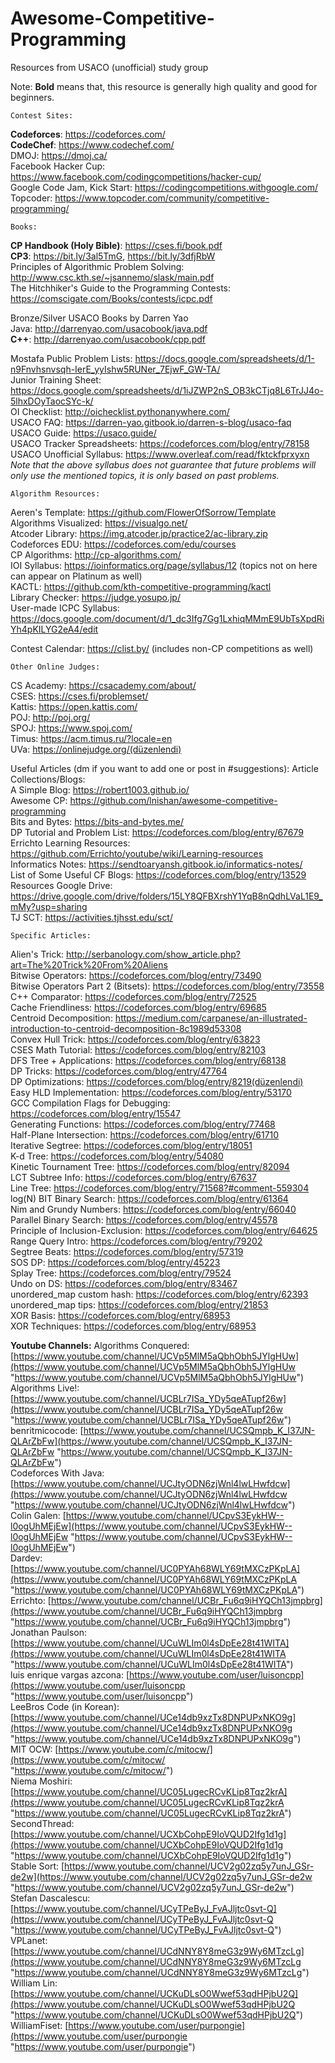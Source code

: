 # Awesome-Competitive-Programming
Resources from USACO (unofficial) study group

Note: **Bold** means that, this resource is generally high quality and good for beginners.
    
    Contest Sites:

**Codeforces**: https://codeforces.com/  
**CodeChef**: https://www.codechef.com/  
DMOJ: https://dmoj.ca/  
Facebook Hacker Cup: https://www.facebook.com/codingcompetitions/hacker-cup/  
Google Code Jam, Kick Start: https://codingcompetitions.withgoogle.com/  
Topcoder: https://www.topcoder.com/community/competitive-programming/  
  

    Books:

**CP Handbook (Holy Bible)**: https://cses.fi/book.pdf  
**CP3**: https://bit.ly/3al5TmG, https://bit.ly/3dfjRbW  
Principles of Algorithmic Problem Solving: http://www.csc.kth.se/~jsannemo/slask/main.pdf  
The Hitchhiker's Guide to the Programming Contests: https://comscigate.com/Books/contests/icpc.pdf  
  

Bronze/Silver USACO Books by Darren Yao  
Java: http://darrenyao.com/usacobook/java.pdf  
**C++**: http://darrenyao.com/usacobook/cpp.pdf
  
Mostafa Public Problem Lists: https://docs.google.com/spreadsheets/d/1-n9Fnvhsnvsqh-IerE_yyIshw5RUNer_7EjwF_GW-TA/  
Junior Training Sheet: https://docs.google.com/spreadsheets/d/1iJZWP2nS_OB3kCTjq8L6TrJJ4o-5lhxDOyTaocSYc-k/  
OI Checklist: http://oichecklist.pythonanywhere.com/  
USACO FAQ: https://darren-yao.gitbook.io/darren-s-blog/usaco-faq  
USACO Guide: https://usaco.guide/  
USACO Tracker Spreadsheets: https://codeforces.com/blog/entry/78158  
USACO Unofficial Syllabus: https://www.overleaf.com/read/fktckfprxyxn   
*Note that the above syllabus does not guarantee that future problems will only use the mentioned topics, it is only based on past problems.*
  

    Algorithm Resources:

Aeren's Template: https://github.com/FlowerOfSorrow/Template  
Algorithms Visualized: https://visualgo.net/  
Atcoder Library: https://img.atcoder.jp/practice2/ac-library.zip  
Codeforces EDU: https://codeforces.com/edu/courses  
CP Algorithms: http://cp-algorithms.com/  
IOI Syllabus: https://ioinformatics.org/page/syllabus/12 (topics not on here can appear on Platinum as well)  
KACTL: https://github.com/kth-competitive-programming/kactl  
Library Checker: https://judge.yosupo.jp/  
User-made ICPC Syllabus: https://docs.google.com/document/d/1_dc3Ifg7Gg1LxhiqMMmE9UbTsXpdRiYh4pKILYG2eA4/edit  

Contest Calendar: https://clist.by/ (includes non-CP competitions as well)  


    Other Online Judges:

CS Academy: https://csacademy.com/about/  
CSES: https://cses.fi/problemset/  
Kattis: https://open.kattis.com/  
POJ: http://poj.org/  
SPOJ: https://www.spoj.com/  
Timus: https://acm.timus.ru/?locale=en  
UVa: https://onlinejudge.org/(düzenlendi)  

Useful Articles (dm if you want to add one or post in #suggestions):
Article Collections/Blogs:  
A Simple Blog: https://robert1003.github.io/  
Awesome CP: https://github.com/lnishan/awesome-competitive-programming  
Bits and Bytes: https://bits-and-bytes.me/  
DP Tutorial and Problem List: https://codeforces.com/blog/entry/67679  
Errichto Learning Resources: https://github.com/Errichto/youtube/wiki/Learning-resources  
Informatics Notes: https://sendtoaryansh.gitbook.io/informatics-notes/  
List of Some Useful CF Blogs: https://codeforces.com/blog/entry/13529  
Resources Google Drive: https://drive.google.com/drive/folders/15LY8QFBXrshY1YqB8nQdhLVaL1E9_mMy?usp=sharing  
TJ SCT: https://activities.tjhsst.edu/sct/  

    Specific Articles:

Alien's Trick: http://serbanology.com/show_article.php?art=The%20Trick%20From%20Aliens  
Bitwise Operators: https://codeforces.com/blog/entry/73490  
Bitwise Operators Part 2 (Bitsets): https://codeforces.com/blog/entry/73558  
C++ Comparator: https://codeforces.com/blog/entry/72525  
Cache Friendliness: https://codeforces.com/blog/entry/69685  
Centroid Decomposition: https://medium.com/carpanese/an-illustrated-introduction-to-centroid-decomposition-8c1989d53308  
Convex Hull Trick: https://codeforces.com/blog/entry/63823  
CSES Math Tutorial: https://codeforces.com/blog/entry/82103  
DFS Tree + Applications: https://codeforces.com/blog/entry/68138   
DP Tricks: https://codeforces.com/blog/entry/47764  
DP Optimizations: https://codeforces.com/blog/entry/8219(düzenlendi)  
Easy HLD Implementation: https://codeforces.com/blog/entry/53170  
GCC Compilation Flags for Debugging: https://codeforces.com/blog/entry/15547  
Generating Functions: https://codeforces.com/blog/entry/77468  
Half-Plane Intersection: https://codeforces.com/blog/entry/61710  
Iterative Segtree: https://codeforces.com/blog/entry/18051  
K-d Tree: https://codeforces.com/blog/entry/54080  
Kinetic Tournament Tree: https://codeforces.com/blog/entry/82094  
LCT Subtree Info: https://codeforces.com/blog/entry/67637  
Line Tree: https://codeforces.com/blog/entry/71568?#comment-559304  
log(N) BIT Binary Search: https://codeforces.com/blog/entry/61364  
Nim and Grundy Numbers: https://codeforces.com/blog/entry/66040  
Parallel Binary Search: https://codeforces.com/blog/entry/45578  
Principle of Inclusion-Exclusion: https://codeforces.com/blog/entry/64625  
Range Query Intro: https://codeforces.com/blog/entry/79202  
Segtree Beats: https://codeforces.com/blog/entry/57319  
SOS DP: https://codeforces.com/blog/entry/45223  
Splay Tree: https://codeforces.com/blog/entry/79524  
Undo on DS: https://codeforces.com/blog/entry/83467  
unordered_map custom hash: https://codeforces.com/blog/entry/62393  
unordered_map tips: https://codeforces.com/blog/entry/21853  
XOR Basis: https://codeforces.com/blog/entry/68953  
XOR Techniques: https://codeforces.com/blog/entry/68953  

**Youtube Channels:** 
Algorithms Conquered:[https://www.youtube.com/channel/UCVp5MlM5aQbhObh5JYlgHUw](https://www.youtube.com/channel/UCVp5MlM5aQbhObh5JYlgHUw "https://www.youtube.com/channel/UCVp5MlM5aQbhObh5JYlgHUw")   
Algorithms Live!: [https://www.youtube.com/channel/UCBLr7ISa_YDy5qeATupf26w](https://www.youtube.com/channel/UCBLr7ISa_YDy5qeATupf26w "https://www.youtube.com/channel/UCBLr7ISa_YDy5qeATupf26w")   
benritmicocode: [https://www.youtube.com/channel/UCSQmpb_K_I37JN-QLArZbFw](https://www.youtube.com/channel/UCSQmpb_K_I37JN-QLArZbFw "https://www.youtube.com/channel/UCSQmpb_K_I37JN-QLArZbFw")   
Codeforces With Java: [https://www.youtube.com/channel/UCJtyODN6zjWnl4lwLHwfdcw](https://www.youtube.com/channel/UCJtyODN6zjWnl4lwLHwfdcw "https://www.youtube.com/channel/UCJtyODN6zjWnl4lwLHwfdcw")   
Colin Galen: [https://www.youtube.com/channel/UCpvS3EykHW--l0ogUhMEjEw](https://www.youtube.com/channel/UCpvS3EykHW--l0ogUhMEjEw "https://www.youtube.com/channel/UCpvS3EykHW--l0ogUhMEjEw")   
Dardev: [https://www.youtube.com/channel/UC0PYAh68WLY69tMXCzPKpLA](https://www.youtube.com/channel/UC0PYAh68WLY69tMXCzPKpLA "https://www.youtube.com/channel/UC0PYAh68WLY69tMXCzPKpLA")   
Errichto: [https://www.youtube.com/channel/UCBr_Fu6q9iHYQCh13jmpbrg](https://www.youtube.com/channel/UCBr_Fu6q9iHYQCh13jmpbrg "https://www.youtube.com/channel/UCBr_Fu6q9iHYQCh13jmpbrg")   
Jonathan Paulson: [https://www.youtube.com/channel/UCuWLIm0l4sDpEe28t41WITA](https://www.youtube.com/channel/UCuWLIm0l4sDpEe28t41WITA "https://www.youtube.com/channel/UCuWLIm0l4sDpEe28t41WITA")   
luis enrique vargas azcona: [https://www.youtube.com/user/luisoncpp](https://www.youtube.com/user/luisoncpp "https://www.youtube.com/user/luisoncpp")   
LeeBros Code (in Korean): [https://www.youtube.com/channel/UCe14db9xzTx8DNPUPxNKO9g](https://www.youtube.com/channel/UCe14db9xzTx8DNPUPxNKO9g "https://www.youtube.com/channel/UCe14db9xzTx8DNPUPxNKO9g")   
MIT OCW: [https://www.youtube.com/c/mitocw/](https://www.youtube.com/c/mitocw/ "https://www.youtube.com/c/mitocw/")   
Niema Moshiri: [https://www.youtube.com/channel/UC05LugecRCvKLip8Tqz2krA](https://www.youtube.com/channel/UC05LugecRCvKLip8Tqz2krA "https://www.youtube.com/channel/UC05LugecRCvKLip8Tqz2krA")   
SecondThread: [https://www.youtube.com/channel/UCXbCohpE9IoVQUD2Ifg1d1g](https://www.youtube.com/channel/UCXbCohpE9IoVQUD2Ifg1d1g "https://www.youtube.com/channel/UCXbCohpE9IoVQUD2Ifg1d1g")   
Stable Sort: [https://www.youtube.com/channel/UCV2g02zq5y7unJ_GSr-de2w](https://www.youtube.com/channel/UCV2g02zq5y7unJ_GSr-de2w "https://www.youtube.com/channel/UCV2g02zq5y7unJ_GSr-de2w")   
Stefan Dascalescu: [https://www.youtube.com/channel/UCyTPeByJ_FvAJljtc0svt-Q](https://www.youtube.com/channel/UCyTPeByJ_FvAJljtc0svt-Q "https://www.youtube.com/channel/UCyTPeByJ_FvAJljtc0svt-Q")   
VPLanet: [https://www.youtube.com/channel/UCdNNY8Y8meG3z9Wy6MTzcLg](https://www.youtube.com/channel/UCdNNY8Y8meG3z9Wy6MTzcLg "https://www.youtube.com/channel/UCdNNY8Y8meG3z9Wy6MTzcLg")   
William Lin: [https://www.youtube.com/channel/UCKuDLsO0Wwef53qdHPjbU2Q](https://www.youtube.com/channel/UCKuDLsO0Wwef53qdHPjbU2Q "https://www.youtube.com/channel/UCKuDLsO0Wwef53qdHPjbU2Q")   
WilliamFiset: [https://www.youtube.com/user/purpongie](https://www.youtube.com/user/purpongie "https://www.youtube.com/user/purpongie") 
